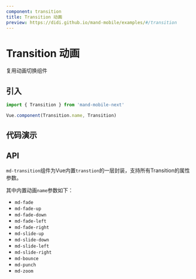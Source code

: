 ```yaml
---
component: transition
title: Transition 动画
preview: https://didi.github.io/mand-mobile/examples/#/transition
---
```


# Transition 动画

复用动画切换组件

## 引入

```javascript
import { Transition } from 'mand-mobile-next'

Vue.component(Transition.name, Transition)
```

## 代码演示

<demo-wrapper
  src="src/packages/transition/demo"
  :demos="demos"
/>

<script setup>
const demos = import.meta.globEager('../../../src/packages/transition/demo/demo*.vue')
</script>

## API
`md-transition`组件为Vue内置`transtion`的一层封装，支持所有Transition的属性参数。

其中内置动画`name`参数如下：

- `md-fade`
- `md-fade-up`
- `md-fade-down`
- `md-fade-left`
- `md-fade-right`
- `md-slide-up`
- `md-slide-down`
- `md-slide-left`
- `md-slide-right`
- `md-bounce`
- `md-punch`
- `md-zoom`

